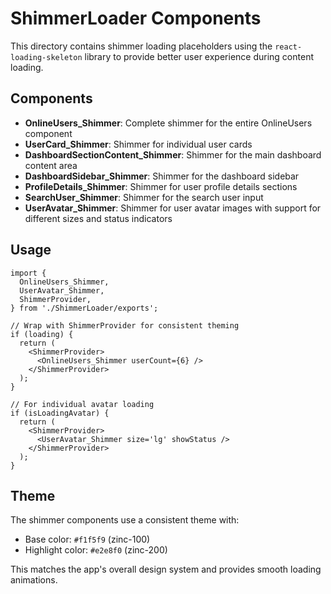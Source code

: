 # ShimmerLoader Components

This directory contains shimmer loading placeholders using the `react-loading-skeleton` library to provide better user experience during content loading.

## Components

- **OnlineUsers_Shimmer**: Complete shimmer for the entire OnlineUsers component
- **UserCard_Shimmer**: Shimmer for individual user cards
- **DashboardSectionContent_Shimmer**: Shimmer for the main dashboard content area
- **DashboardSidebar_Shimmer**: Shimmer for the dashboard sidebar
- **ProfileDetails_Shimmer**: Shimmer for user profile details sections
- **SearchUser_Shimmer**: Shimmer for the search user input
- **UserAvatar_Shimmer**: Shimmer for user avatar images with support for different sizes and status indicators

## Usage

```tsx
import {
  OnlineUsers_Shimmer,
  UserAvatar_Shimmer,
  ShimmerProvider,
} from './ShimmerLoader/exports';

// Wrap with ShimmerProvider for consistent theming
if (loading) {
  return (
    <ShimmerProvider>
      <OnlineUsers_Shimmer userCount={6} />
    </ShimmerProvider>
  );
}

// For individual avatar loading
if (isLoadingAvatar) {
  return (
    <ShimmerProvider>
      <UserAvatar_Shimmer size='lg' showStatus />
    </ShimmerProvider>
  );
}
```

## Theme

The shimmer components use a consistent theme with:

- Base color: `#f1f5f9` (zinc-100)
- Highlight color: `#e2e8f0` (zinc-200)

This matches the app's overall design system and provides smooth loading animations.

